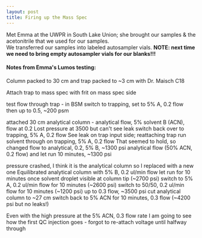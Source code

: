 ```yaml
---
layout: post
title: Firing up the Mass Spec
---
```


Met Emma at the UWPR in South Lake Union; she brought our samples & the acetonitrile that we used for our samples.  
We transferred our samples into labeled autosampler vials. **NOTE: next time we need to bring empty autosampler vials for our blanks!!!**  

#### Notes from Emma's Lumos testing: 

Column packed to 30 cm and trap packed to ~3 cm with Dr. Maisch C18

Attach trap to mass spec with frit on mass spec side

test flow through trap - in BSM switch to trapping, set to 5% A, 0.2 flow
then up to 0.5, ~200 psm

attached 30 cm analytical column - analytical flow, 5% solvent B (ACN), flow at 0.2
Lost pressure at 3500 but can't see leak
switch back over to trapping, 5% A, 0.2 flow
See leak on trap input side; reattaching trap
run solvent through on trapping, 5% A, 0.2 flow
That seemed to hold, so changed flow to analytical, 0.2, 5% B, ~1300 psi
analytical flow (50% ACN, 0.2 flow) and let run 10 minutes, ~1300 psi

pressure crashed, I think it is the analytical column so I replaced with a new one
Equilibrated analytical column with 5% B, 0.2 ul/min flow
let run for 10 minutes once solvent droplet visible at column tip (~2700 psi)
switch to 5% A, 0.2 ul/min flow for 10 minutes (~2600 psi)
switch to 50/50, 0.2 ul/min flow for 10 minutes (~1200 psi)
up to 0.3 flow, ~3500 psi
cut analytical column to ~27 cm
switch back to 5% ACN for 10 minutes, 0.3 flow (~4200 psi but no leaks!)

Even with the high pressure at the 5% ACN, 0.3 flow rate I am going to see how the first QC injection goes - forgot to re-attach voltage until halfway through
